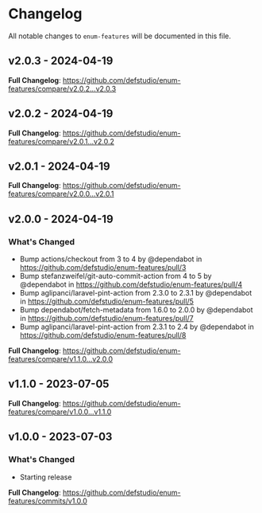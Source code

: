 # Changelog

All notable changes to `enum-features` will be documented in this file.

## v2.0.3 - 2024-04-19

**Full Changelog**: https://github.com/defstudio/enum-features/compare/v2.0.2...v2.0.3

## v2.0.2 - 2024-04-19

**Full Changelog**: https://github.com/defstudio/enum-features/compare/v2.0.1...v2.0.2

## v2.0.1 - 2024-04-19

**Full Changelog**: https://github.com/defstudio/enum-features/compare/v2.0.0...v2.0.1

## v2.0.0 - 2024-04-19

### What's Changed

* Bump actions/checkout from 3 to 4 by @dependabot in https://github.com/defstudio/enum-features/pull/3
* Bump stefanzweifel/git-auto-commit-action from 4 to 5 by @dependabot in https://github.com/defstudio/enum-features/pull/4
* Bump aglipanci/laravel-pint-action from 2.3.0 to 2.3.1 by @dependabot in https://github.com/defstudio/enum-features/pull/5
* Bump dependabot/fetch-metadata from 1.6.0 to 2.0.0 by @dependabot in https://github.com/defstudio/enum-features/pull/7
* Bump aglipanci/laravel-pint-action from 2.3.1 to 2.4 by @dependabot in https://github.com/defstudio/enum-features/pull/8

**Full Changelog**: https://github.com/defstudio/enum-features/compare/v1.1.0...v2.0.0

## v1.1.0 - 2023-07-05

**Full Changelog**: https://github.com/defstudio/enum-features/compare/v1.0.0...v1.1.0

## v1.0.0 - 2023-07-03

### What's Changed

- Starting release

**Full Changelog**: https://github.com/defstudio/enum-features/commits/v1.0.0

